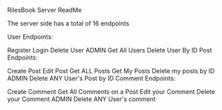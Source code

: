 RilesBook Server ReadMe

The server side has a total of 16 endpoints

User Endpoints:

Register
Login
Delete User ADMIN
Get All Users
Delete User By ID
Post Endpoints:

Create Post
Edit Post
Get ALL Posts
Get My Posts
Delete my posts by ID ADMIN
Delete ANY User's Post by ID
Comment Endpoints:

Create Comment
Get All Comments on a Post
Edit your Comment
Delete your Comment ADMIN
Delete ANY User's comment
